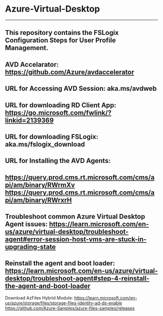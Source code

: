 # Azure-Virtual-Desktop
----------------------------------------------------------------------------------------
This repository contains the FSLogix Configuration Steps for User Profile Management.
----------------------------------------------------------------------------------------
AVD Accelarator: https://github.com/Azure/avdaccelerator 
---------------------------------------------------------------------------------------
URL for Accessing AVD Session: aka.ms/avdweb
--------------------------------------------------------------------------------------
URL for downloading RD Client App: https://go.microsoft.com/fwlink/?linkid=2139369 
--------------------------------------------------------------------------------------
URL for downloading FSLogix: aka.ms/fslogix_download
--------------------------------------------------------------------------------------
URL for Installing the AVD Agents:
--------------------------------------------------------------------------------------
https://query.prod.cms.rt.microsoft.com/cms/api/am/binary/RWrmXv                                                                 
https://query.prod.cms.rt.microsoft.com/cms/api/am/binary/RWrxrH
-------------------------------------------------------------------------------------
Troubleshoot common Azure Virtual Desktop Agent issues:
https://learn.microsoft.com/en-us/azure/virtual-desktop/troubleshoot-agent#error-session-host-vms-are-stuck-in-upgrading-state
--------------------------------------------------------------------------------------------------------------------------------
Reinstall the agent and boot loader:
https://learn.microsoft.com/en-us/azure/virtual-desktop/troubleshoot-agent#step-4-reinstall-the-agent-and-boot-loader
---------------------------------------------------------------------------------------------------------------------------------
Download AzFiles Hybrid Module:
https://learn.microsoft.com/en-us/azure/storage/files/storage-files-identity-ad-ds-enable
https://github.com/Azure-Samples/azure-files-samples/releases








